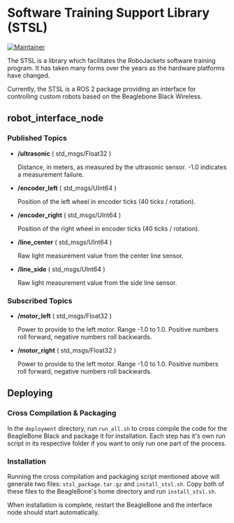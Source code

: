 # Software Training Support Library (STSL)

[![Maintainer](https://img.shields.io/badge/Maintainer-Matthew%20Barulic-blue.svg)](https://github.com/barulicm)

The STSL is a library which facilitates the RoboJackets software training program. It has taken many forms over the years as the hardware platforms have changed.

Currently, the STSL is a ROS 2 package providing an interface for controlling custom robots based on the Beaglebone Black Wireless.

## robot_interface_node

### Published Topics

- **/ultrasonic** ( std_msgs/Float32 )

   Distance, in meters, as measured by the ultrasonic sensor. -1.0 indicates a measurement failure.
   
- **/encoder_left** ( std_msgs/UInt64 )

   Position of the left wheel in encoder ticks (40 ticks / rotation).

- **/encoder_right** ( std_msgs/UInt64 )

    Position of the right wheel in encoder ticks (40 ticks / rotation).

- **/line_center** ( std_msgs/UInt64 )

    Raw light measurement value from the center line sensor.

- **/line_side** ( std_msgs/UInt64 )

    Raw light measurement value from the side line sensor.

### Subscribed Topics

- **/motor_left** ( std_msgs/Float32 )

    Power to provide to the left motor. Range -1.0 to 1.0. Positive numbers roll forward, negative numbers roll backwards.

- **/motor_right** ( std_msgs/Float32 )

    Power to provide to the left motor. Range -1.0 to 1.0. Positive numbers roll forward, negative numbers roll backwards.

## Deploying

### Cross Compilation & Packaging

In the `deployment` directory, run `run_all.sh` to cross compile the code for
the BeagleBone Black and package it for installation. Each step has it's own
run script in its respective folder if you want to only run one part of the
process.

### Installation

Running the cross compilation and packaging script mentioned above will generate
two files: `stsl_package.tar.gz` and `install_stsl.sh`. Copy both of these files
to the BeagleBone's home directory and run `install_stsl.sh`.

When installation is complete, restart the BeagleBone and the interface node
should start automatically.
